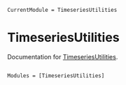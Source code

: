 ```@meta
CurrentModule = TimeseriesUtilities
```

# TimeseriesUtilities

Documentation for [TimeseriesUtilities](https://github.com/Beforerr/TimeseriesUtilities.jl).

```@index
```

```@autodocs
Modules = [TimeseriesUtilities]
```
